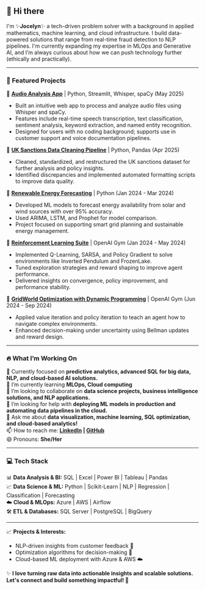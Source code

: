 ## 👋 Hi there 

I'm ✨**Jocelyn**✨ a tech-driven problem solver with a background in applied mathematics, machine learning, and cloud infrastructure. I build data-powered solutions that range from real-time fraud detection to NLP pipelines. I'm currently expanding my expertise in MLOps and Generative AI, and I’m always curious about how we can push technology further (ethically and practically).

---

### 🚀 Featured Projects
🔹 **[Audio Analysis App](https://github.com/nadya-soto/Audio-Analysis-App)** | Python, Streamlit, Whisper, spaCy (May 2025)
   - Built an intuitive web app to process and analyze audio files using Whisper and spaCy.
   - Features include real-time speech transcription, text classification, sentiment analysis, keyword extraction, and named entity recognition.
   - Designed for users with no coding background; supports use in customer support and voice documentation pipelines.

🔹 **[UK Sanctions Data Cleaning Pipeline](https://github.com/nadya-soto/uk-sanctions-cleaning-project)** | Python, Pandas (Apr 2025)
   - Cleaned, standardized, and restructured the UK sanctions dataset for further analysis and policy insights.
   - Identified discrepancies and implemented automated formatting scripts to improve data quality.

🔹 **[Renewable Energy Forecasting](https://github.com/nadya-soto/EcoGrid-Forecast-AI-Driven-Renewable-Energy-Predictions)** | Python (Jan 2024 - Mar 2024)  
   - Developed ML models to forecast energy availability from solar and wind sources with over 95% accuracy.
   - Used ARIMA, LSTM, and Prophet for model comparison.
   - Project focused on supporting smart grid planning and sustainable energy management.

🔹 **[Reinforcement Learning Suite](https://github.com/nadya-soto/ConnectX_AI_Agents)** | OpenAI Gym (Jan 2024 - May 2024)  
   - Implemented Q-Learning, SARSA, and Policy Gradient to solve environments like Inverted Pendulum and FrozenLake.
   - Tuned exploration strategies and reward shaping to improve agent performance.
   - Delivered insights on convergence, policy improvement, and performance stability.
     
🔹 **[GridWorld Optimization with Dynamic Programming](https://github.com/nadya-soto/Reinforcement-learning)** | OpenAI Gym (Jun 2024 - Sep 2024)
   - Applied value iteration and policy iteration to teach an agent how to navigate complex environments.
   - Enhanced decision-making under uncertainty using Bellman updates and reward design.
---

### 🔥 What I’m Working On
🔭 Currently focused on  **predictive analytics, advanced SQL for big data, NLP, and cloud-based AI solutions.**  
🌱 I’m currently learning **MLOps, Cloud computing**  
👯 I’m looking to collaborate on **data science projects, business intelligence solutions, and NLP applications.**  
🤔 I’m looking for help with **deploying ML models in production and automating data pipelines in the cloud.**  
💬 Ask me about **data visualization, machine learning, SQL optimization, and cloud-based analytics!**  
📫 How to reach me: **[LinkedIn](https://www.linkedin.com/in/nadya-soto/) | [GitHub](https://github.com/nadya-soto)**  
😄 Pronouns: **She/Her**  

---

### 💻 Tech Stack  
📊 **Data Analysis & BI:** SQL | Excel | Power BI | Tableau | Pandas  
📈 **Data Science & ML:** Python | Scikit-Learn | NLP | Regression | Classification | Forecasting  
☁️ **Cloud & MLOps:** Azure | AWS | Airflow  
🛠️ **ETL & Databases:** SQL Server | PostgreSQL | BigQuery  

---

📈 **Projects & Interests:**  
   - NLP-driven insights from customer feedback 📢  
   - Optimization algorithms for decision-making 🚀  
   - Cloud-based ML deployment with Azure & AWS ☁️  

✨ **I love turning raw data into actionable insights and scalable solutions. Let's connect and build something impactful! 🚀**  
